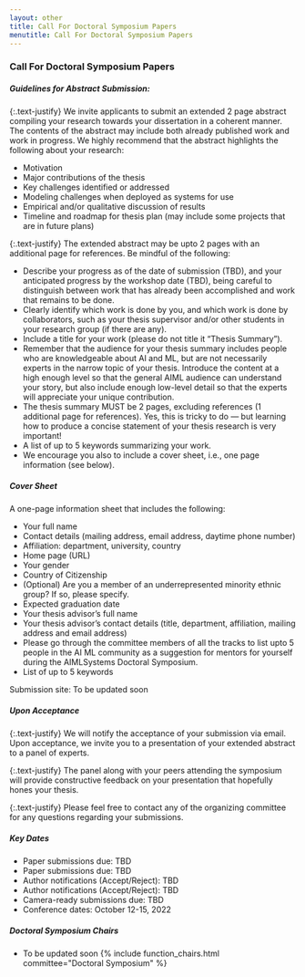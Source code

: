 ```yaml
---
layout: other
title: Call For Doctoral Symposium Papers
menutitle: Call For Doctoral Symposium Papers
---
```


### Call For Doctoral Symposium Papers

##### Guidelines for Abstract Submission:

{:.text-justify}
We invite applicants to submit an extended 2 page abstract compiling your research towards your dissertation in a coherent manner. The contents of the abstract may include both already published work and work in progress. We highly recommend that the abstract highlights the following about your research:

* Motivation
* Major contributions of the thesis
* Key challenges identified or addressed
* Modeling challenges when deployed as systems for use
* Empirical and/or qualitative discussion of results
* Timeline and roadmap for thesis plan (may include some projects that are in future plans)


{:.text-justify}
The extended abstract may be upto 2 pages with an additional page for references. Be mindful of the following:

* Describe your progress as of the date of submission (TBD), and your anticipated progress by the workshop date (TBD), being careful to distinguish between work that has already been accomplished and work that remains to be done.
* Clearly identify which work is done by you, and which work is done by collaborators, such as your thesis supervisor and/or other students in your research group (if there are any). 
* Include a title for your work (please do not title it “Thesis Summary”).
* Remember that the audience for your thesis summary includes people who are knowledgeable about AI and ML, but are not necessarily experts in the narrow topic of your thesis. Introduce the content at a high enough level so that the general AIML audience can understand your story, but also include enough low-level detail so that the experts will appreciate your unique contribution.
* The thesis summary MUST be 2 pages, excluding references (1 additional page for references). Yes, this is tricky to do — but learning how to produce a concise statement of your thesis research is very important!
* A list of up to 5 keywords summarizing your work. 
* We encourage you also to include a cover sheet, i.e., one page information (see below).


##### Cover Sheet
A one-page information sheet that includes the following:

* Your full name
* Contact details (mailing address, email address, daytime phone number)
* Affiliation: department, university, country
* Home page (URL)
* Your gender
* Country of Citizenship
* (Optional) Are you a member of an underrepresented minority ethnic group? If so, please specify.
* Expected graduation date
* Your thesis advisor’s full name
* Your thesis advisor’s contact details (title, department, affiliation, mailing address and email address)
* Please go through the committee members of all the tracks to list upto 5 people in the AI ML community as a suggestion for mentors for yourself during the AIMLSystems Doctoral Symposium.
* List of up to 5 keywords 


Submission site: To be updated soon<!--[https://cmt3.research.microsoft.com/AIMLSystems2022/](https://cmt3.research.microsoft.com/AIMLSystems2022/).-->


##### Upon Acceptance

{:.text-justify}
We will notify the acceptance of your submission via email. Upon acceptance, we invite you to a presentation of your extended abstract to a panel of experts.

{:.text-justify}
The panel along with your peers attending the symposium will provide constructive feedback on your presentation that hopefully hones your thesis.

{:.text-justify}
Please feel free to contact any of the organizing committee for any questions regarding your submissions. 


##### Key Dates
* Paper submissions due: TBD
* Paper submissions due: TBD
* Author notifications (Accept/Reject): TBD
* Author notifications (Accept/Reject): TBD
* Camera-ready submissions due: TBD
* Conference dates: October 12-15, 2022



##### Doctoral Symposium Chairs
* To be updated soon 
{% include function_chairs.html committee="Doctoral Symposium" %}
